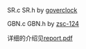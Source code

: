 SR.c SR.h by [goverclock](https://github.com/goverclock)

GBN.c GBN.h by [zsc-124](https://github.com/zsc-124)

详细的介绍见[report.pdf](./report.pdf)
